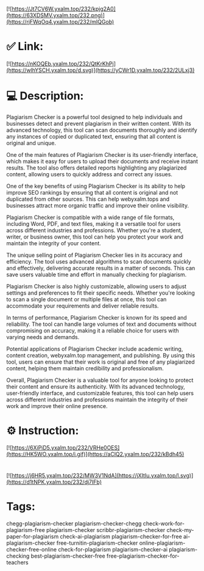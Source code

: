 [![https://Jt7CV6W.yxalm.top/232/kpjg2A0](https://63XDSMV.yxalm.top/232.png)](https://rjFWqOq4.yxalm.top/232/mIQGob)
# ✅ Link:
[![https://nKOQEb.yxalm.top/232/QtKrKhPj](https://wlhYSCH.yxalm.top/d.svg)](https://yCWr1D.yxalm.top/232/2ULxj3)
# 💻 Description:
Plagiarism Checker is a powerful tool designed to help individuals and businesses detect and prevent plagiarism in their written content. With its advanced technology, this tool can scan documents thoroughly and identify any instances of copied or duplicated text, ensuring that all content is original and unique.

One of the main features of Plagiarism Checker is its user-friendly interface, which makes it easy for users to upload their documents and receive instant results. The tool also offers detailed reports highlighting any plagiarized content, allowing users to quickly address and correct any issues.

One of the key benefits of using Plagiarism Checker is its ability to help improve SEO rankings by ensuring that all content is original and not duplicated from other sources. This can help webyxalm.tops and businesses attract more organic traffic and improve their online visibility.

Plagiarism Checker is compatible with a wide range of file formats, including Word, PDF, and text files, making it a versatile tool for users across different industries and professions. Whether you're a student, writer, or business owner, this tool can help you protect your work and maintain the integrity of your content.

The unique selling point of Plagiarism Checker lies in its accuracy and efficiency. The tool uses advanced algorithms to scan documents quickly and effectively, delivering accurate results in a matter of seconds. This can save users valuable time and effort in manually checking for plagiarism.

Plagiarism Checker is also highly customizable, allowing users to adjust settings and preferences to fit their specific needs. Whether you're looking to scan a single document or multiple files at once, this tool can accommodate your requirements and deliver reliable results.

In terms of performance, Plagiarism Checker is known for its speed and reliability. The tool can handle large volumes of text and documents without compromising on accuracy, making it a reliable choice for users with varying needs and demands.

Potential applications of Plagiarism Checker include academic writing, content creation, webyxalm.top management, and publishing. By using this tool, users can ensure that their work is original and free of any plagiarized content, helping them maintain credibility and professionalism.

Overall, Plagiarism Checker is a valuable tool for anyone looking to protect their content and ensure its authenticity. With its advanced technology, user-friendly interface, and customizable features, this tool can help users across different industries and professions maintain the integrity of their work and improve their online presence.

# ⚙️ Instruction:
[![https://6XiPiD5.yxalm.top/232/VRHe0OES](https://HK5WO.yxalm.top/i.gif)](https://aClQ2.yxalm.top/232/kBdh45)
#
[![https://j6HR5.yxalm.top/232/MW3V1NdA](https://jXItIu.yxalm.top/l.svg)](https://d1tNPK.yxalm.top/232/dj7IFb)
# Tags:
chegg-plagiarism-checker plagiarism-checker-chegg check-work-for-plagiarism-free plagiarism-checker scribbr-plagiarism-checker check-my-paper-for-plagiarism check-ai-plagiarism plagiarism-checker-for-free ai-plagiarism-checker free-turnitin-plagiarism-checker online-plagiarism-checker-free-online check-for-plagiarism plagiarism-checker-ai plagiarism-checking best-plagiarism-checker-free free-plagiarism-checker-for-teachers





